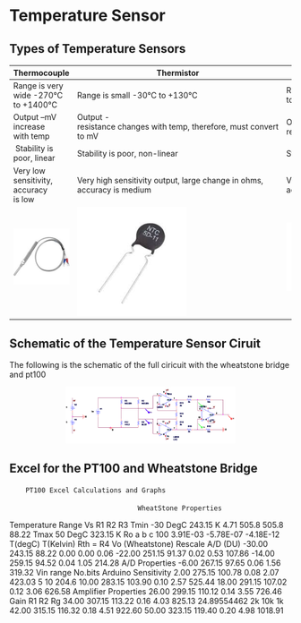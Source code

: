 # Temperature Sensor

## Types of Temperature Sensors

| **Thermocouple**                                        | **Thermistor**                                                          | **PT100**                                 |
| ------------------------------------------------------- | ----------------------------------------------------------------------- | ----------------------------------------- |
| Range is very wide -270°C to +1400°C                    | Range is small -30°C to +130°C                                          | Range is medium -200°C to +850°C          |
| Output –mV increase with temp                           | Output -resistance changes with temp, therefore, must convert to mV     | Output resistance increases linearly      |
|  Stability is poor, linear                              | Stability is poor, non-linear                                           | Stability is good, linear                 |
| Very low sensitivity, accuracy is low                   | Very high sensitivity output, large change in ohms, accuracy is medium  | Very high sensitivity , accuracy is high  |
| <img src="images/Thermocouple.jpg" alt="Thermocouple">  | <img src="images/Thermistor.png" alt="Thermistor">                      | <img src="images/PT100.png" alt="PT100">  |

## Schematic of the Temperature Sensor Ciruit

The following is the schematic of the full ciricuit with the wheatstone bridge and pt100

<p align="center">
    <img src="images/schematic.png" width="60%">
</p>

## Excel for the PT100 and Wheatstone Bridge

    	PT100 Excel Calculations and Graphs

    								WheatStone Properties

Temperature Range Vs R1 R2 R3
Tmin -30 DegC 243.15 K 4.71 505.8 505.8 88.22
Tmax 50 DegC 323.15 K Ro a b c
100 3.91E-03 -5.78E-07 -4.18E-12
T(degC) T(Kelvin) Rth = R4 Vo (Wheatstone) Rescale A/D (DU)
-30.00 243.15 88.22 0.00 0.00 0.06
-22.00 251.15 91.37 0.02 0.53 107.86
-14.00 259.15 94.52 0.04 1.05 214.28 A/D Properties
-6.00 267.15 97.65 0.06 1.56 319.32 Vin range No.bits Arduino Sensitivity
2.00 275.15 100.78 0.08 2.07 423.03 5 10 204.6
10.00 283.15 103.90 0.10 2.57 525.44
18.00 291.15 107.02 0.12 3.06 626.58 Amplifier Properties
26.00 299.15 110.12 0.14 3.55 726.46 Gain R1 R2 Rg
34.00 307.15 113.22 0.16 4.03 825.13 24.89554462 2k 10k 1k
42.00 315.15 116.32 0.18 4.51 922.60
50.00 323.15 119.40 0.20 4.98 1018.91

```

```
